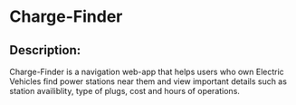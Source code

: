 # Charge-Finder

## Description:

Charge-Finder is a navigation web-app that helps users who own Electric Vehicles find power stations near them and view important details such as station availiblity, type of plugs, cost and hours of operations.
